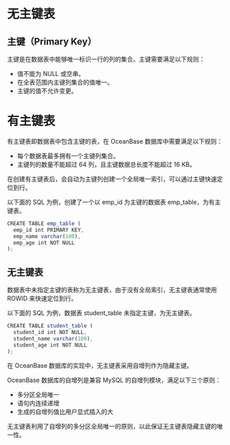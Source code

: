 # 无主键表

## 主键（Primary Key） 

主键是在数据表中能够唯一标识一行的列的集合。主键需要满足以下规则：

* 值不能为 NULL 或空串。
* 在全表范围内主键列集合的值唯一。
* 主键的值不允许变更。

# 有主键表 

有主键表即数据表中包含主键的表，在 OceanBase 数据库中需要满足以下规则：

* 每个数据表最多拥有一个主键列集合。
* 主键列的数量不能超过 64 列，且主键数据总长度不能超过 16 KB。

在创建有主键表后，会自动为主键列创建一个全局唯一索引，可以通过主键快速定位到行。

以下面的 SQL 为例，创建了一个以 emp_id 为主键的数据表 emp_table，为有主键表。

```javascript
CREATE TABLE emp_table (
  emp_id int PRIMARY KEY,
  emp_name varchar(100),
  emp_age int NOT NULL
);
```

## 无主键表 

数据表中未指定主键的表称为无主键表，由于没有全局索引，无主键表通常使用 ROWID 来快速定位到行。

以下面的 SQL 为例，数据表 student_table 未指定主键，为无主键表。

```javascript
CREATE TABLE student_table (
  student_id int NOT NULL,
  student_name varchar(100),
  student_age int NOT NULL
);
```

在 OceanBase 数据库的实现中，无主键表采用自增列作为隐藏主键。

OceanBase 数据库的自增列是兼容 MySQL 的自增列模块，满足以下三个原则：

* 多分区全局唯一
* 语句内连续递增
* 生成的自增列值比用户显式插入的大

无主键表利用了自增列的多分区全局唯一的原则，以此保证无主键表隐藏主键的唯一性。
